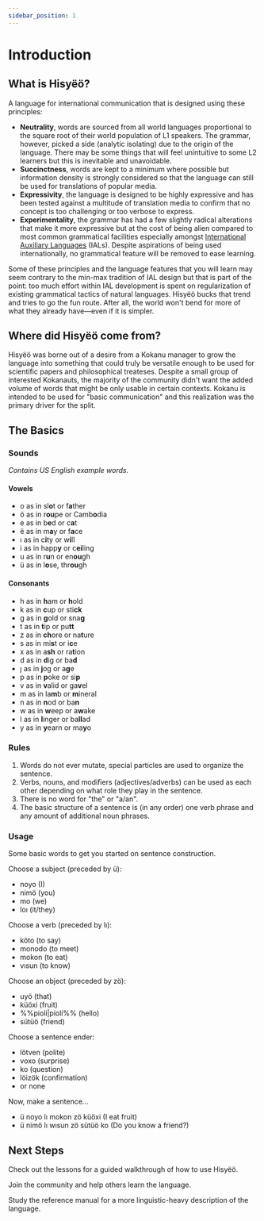 ```yaml
---
sidebar_position: 1
---
```


# Introduction

## What is Hisyëö?

A language for international communication that is designed using these principles:
- **Neutrality**, words are sourced from all world languages proportional to the square
root of their world population of L1 speakers. The grammar, however, picked a side
(analytic isolating) due to the origin of the language. There may be some things
that will feel unintuitive to some L2 learners but this is inevitable and unavoidable.
- **Succinctness**, words are kept to a minimum where possible but information density
is strongly considered so that the language can still be used for translations of
popular media.
- **Expressivity**, the language is designed to be highly expressive and has been tested
against a multitude of translation media to confirm that no concept is too challenging
or too verbose to express.
- **Experimentality**, the grammar has had a few slightly radical alterations that make it
more expressive but at the cost of being alien compared to most common grammatical
facilities especially amongst [International Auxiliary Languages](https://en.wikipedia.org/wiki/International_auxiliary_language) (IALs). Despite aspirations of
being used internationally, no grammatical feature will be removed to ease learning.

Some of these principles and the language features that you will learn may seem contrary
to the min-max tradition of IAL design but that is part of the point: too much effort within
IAL development is spent on regularization of existing grammatical tactics of natural
languages. Hisyëö bucks that trend and tries to go the fun route. After all, the world
won't bend for more of what they already have—even if it is simpler.

## Where did Hisyëö come from?

Hisyëö was borne out of a desire from a Kokanu manager to grow the language into something
that could truly be versatile enough to be used for scientific papers and philosophical
treateses. Despite a small group of interested Kokanauts, the majority of the community
didn't want the added volume of words that might be only usable in certain contexts.
Kokanu is intended to be used for "basic communication" and this realization was the 
primary driver for the split.

## The Basics

### Sounds

*Contains US English example words.*

#### Vowels
- o as in sl**o**t or f**a**ther
- ö as in r**ou**pe or Camb**o**dia
- e as in b**e**d or c**a**t
- ë as in m**a**y or f**a**ce
- ı as in c**i**ty or w**i**ll
- i as in happ**y** or c**ei**ling
- u as in r**u**n or en**ou**gh
- ü as in l**o**se, thr**ou**gh

#### Consonants
- h as in **h**am or **h**old
- k as in **c**up or sti**ck**
- g as in **g**old or sna**g**
- t as in **t**ip or pu**tt**
- z as in **ch**ore or na**t**ure
- s as in mi**s**t or i**c**e
- x as in a**sh** or ra**t**ion
- d as in **d**ig or ba**d** 
- ȷ as in **j**og or a**g**e
- p as in **p**oke or si**p**
- v as in **v**alid or ga**v**el
- m as in la**m**b or **m**ineral
- n as in **n**od or ba**n**
- w as in **w**eep or a**w**ake
- l as in **l**inger or ba**ll**ad
- y as in **y**earn or ma**y**o

### Rules

1. Words do not ever mutate, special particles are used to organize the sentence.
2. Verbs, nouns, and modifiers (adjectives/adverbs) can be
used as each other depending on what role they play in the sentence.
3. There is no word for "the" or "a/an".
4. The basic structure of a sentence is (in any order) one verb phrase and any
amount of additional noun phrases.

### Usage

Some basic words to get you started on sentence construction.

Choose a subject (preceded by ü):
- noyo (I)
- nimö (you)
- mo (we)
- loı (it/they)

Choose a verb (preceded by lı):
- köto (to say)
- monodo (to meet)
- mokon (to eat)
- vısun (to know)

Choose an object (preceded by zö):
- uyö (that)
- küöxi (fruit)
- %%pioli|pioli%% (hello) 
- sütüö (friend)

Choose a sentence ender:
- lötven (polite)
- voxo (surprise)
- ko (question)
- löizök (confirmation)
- or none

Now, make a sentence...
- ü noyo lı mokon zö küöxi (I eat fruit)
- ü nimö lı wısun zö sütüö ko (Do you know a friend?)

## Next Steps

Check out the lessons for a guided walkthrough of how to use Hisyëö.

Join the community and help others learn the language.

Study the reference manual for a more linguistic-heavy description of the language.


